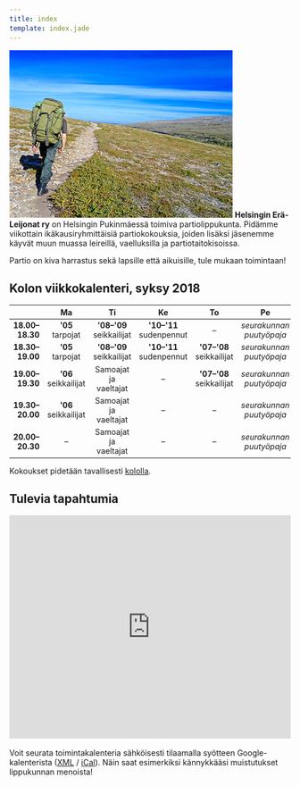 ```yaml
---
title: index
template: index.jade
---
```


![Vaellus Paistuntureilla](paistunturi.jpg)
**Helsingin Erä-Leijonat ry** on Helsingin Pukinmäessä toimiva partiolippukunta. Pidämme viikottain ikäkausiryhmittäisiä partiokokouksia, joiden lisäksi jäsenemme käyvät muun muassa leireillä, vaelluksilla ja partiotaitokisoissa.

Partio on kiva harrastus sekä lapsille että aikuisille, tule mukaan toimintaan!

## Kolon viikkokalenteri, syksy 2018

|                 | Ma                   | Ti                       | Ke                      | To                       | Pe                       |
|----------------:|:--------------------:|:------------------------:|:-----------------------:|:------------------------:|:------------------------:|
| **18.00–18.30** | **'05** tarpojat     | **'08–'09** seikkailijat | **'10–'11** sudenpennut | –                        | *seurakunnan puutyöpaja* |
| **18.30–19.00** | **'05** tarpojat     | **'08–'09** seikkailijat | **'10–'11** sudenpennut | **'07–'08** seikkailijat | *seurakunnan puutyöpaja* |
| **19.00–19.30** | **'06** seikkailijat | Samoajat ja vaeltajat    | –                       | **'07–'08** seikkailijat | *seurakunnan puutyöpaja* |
| **19.30–20.00** | **'06** seikkailijat | Samoajat ja vaeltajat    | –                       | –                        | *seurakunnan puutyöpaja* |
| **20.00–20.30** | –                    | Samoajat ja vaeltajat    | –                       | –                        | *seurakunnan puutyöpaja* |

Kokoukset pidetään tavallisesti [kololla](yhteystiedot.html#kolo).

## Tulevia tapahtumia

<iframe src="https://www.google.com/calendar/embed?mode=AGENDA&amp;title=%20&amp;height=400&amp;wkst=2&amp;bgcolor=%23eee&amp;src=uf6h5fqnsaf2fnrs6trs4906rk%40group.calendar.google.com&amp;color=%23B1440E&amp;ctz=Europe%2FHelsinki" width="100%" height="400" frameborder="0" scrolling="no"></iframe>

Voit seurata toimintakalenteria sähköisesti tilaamalla syötteen Google-kalenterista ([XML](https://www.google.com/calendar/feeds/uf6h5fqnsaf2fnrs6trs4906rk%40group.calendar.google.com/public/basic) / [iCal](https://www.google.com/calendar/ical/uf6h5fqnsaf2fnrs6trs4906rk%40group.calendar.google.com/public/basic.ics)). Näin saat esimerkiksi kännykkääsi muistutukset lippukunnan menoista!
